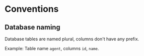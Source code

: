 # Conventions

## Database naming

Database tables are named plural, columns don't have any prefix.

Example: Table name `agent`, columns `id`, `name`.
